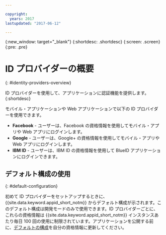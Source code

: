 ```yaml
---

copyright:
  years: 2017
lastupdated: "2017-06-12"

---
```


{:new_window: target="_blank"}
{:shortdesc: .shortdesc}
{:screen: .screen}
{:pre: .pre}

# ID プロバイダーの概要
{: #identity-providers-overview}

ID プロバイダーを使用して、アプリケーションに認証機能を提供します。
{:shortdesc}

モバイル・アプリケーションや Web アプリケーションで以下の ID プロバイダーを使用できます。

* **Facebook** - ユーザーは、Facebook の資格情報を使用してモバイル・アプリや Web アプリにログインします。
* **Google** - ユーザーは、Google+ の資格情報を使用してモバイル・アプリや Web アプリにログインします。
* **IBM ID** - ユーザーは、IBM ID の資格情報を使用して BlueID アプリケーションにログインできます。


## デフォルト構成の使用
{: #default-configuration}

初めて ID プロバイダーをセットアップするときに、{{site.data.keyword.appid_short_notm}} からデフォルト構成が示されます。このデフォルト構成は開発モードのみで使用できます。ID プロバイダーごとに、これらの資格情報は {{site.data.keyword.appid_short_notm}} インスタンスあたり毎日 100 回の使用に制限されています。アプリケーションを公開する前に、[デフォルトの構成](/docs/services/appid/identity-providers.html)を自分の資格情報に更新してください。
